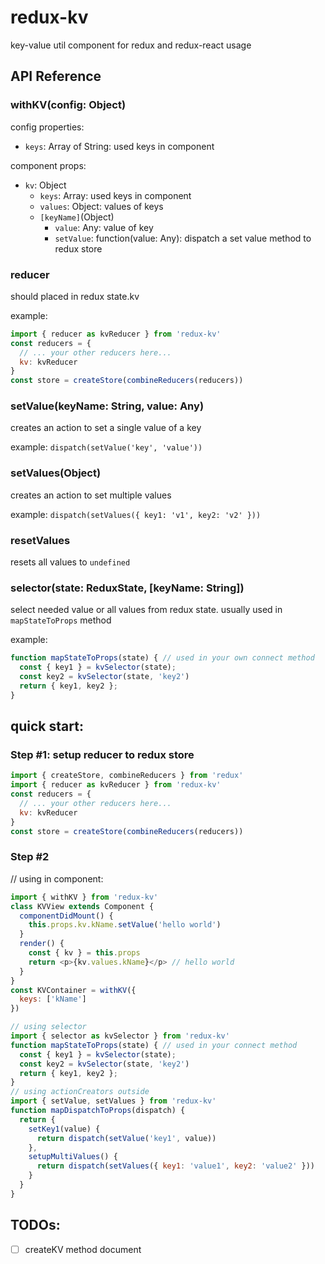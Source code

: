# redux-kv
key-value util component for redux and redux-react usage

## API Reference

### withKV(config: Object)

config properties:
- `keys`: Array of String: used keys in component

component props:
- `kv`: Object
  - `keys`: Array: used keys in component
  - `values`: Object: values of keys
  - `[keyName]`\(Object)
    - `value`: Any: value of key
    - `setValue`: function(value: Any): dispatch a set value method to redux store

### reducer

should placed in redux state.kv

example:
```javascript
import { reducer as kvReducer } from 'redux-kv'
const reducers = {
  // ... your other reducers here...
  kv: kvReducer
}
const store = createStore(combineReducers(reducers))
```

### setValue(keyName: String, value: Any)

creates an action to set a single value of a key

example: `dispatch(setValue('key', 'value'))`

### setValues(Object)

creates an action to set multiple values

example: `dispatch(setValues({ key1: 'v1', key2: 'v2' }))`

### resetValues

resets all values to `undefined`

### selector(state: ReduxState, [keyName: String])

select needed value or all values from redux state.
usually used in `mapStateToProps` method

example:
```javascript
function mapStateToProps(state) { // used in your own connect method
  const { key1 } = kvSelector(state);
  const key2 = kvSelector(state, 'key2')
  return { key1, key2 };
}
```


## quick start:
### Step #1: setup reducer to redux store
```javascript
import { createStore, combineReducers } from 'redux'
import { reducer as kvReducer } from 'redux-kv'
const reducers = {
  // ... your other reducers here...
  kv: kvReducer
}
const store = createStore(combineReducers(reducers))
```

### Step #2
// using in component:
```javascript
import { withKV } from 'redux-kv'
class KVView extends Component {
  componentDidMount() {
    this.props.kv.kName.setValue('hello world')
  }
  render() {
    const { kv } = this.props
    return <p>{kv.values.kName}</p> // hello world
  }
}
const KVContainer = withKV({
  keys: ['kName']
})
```

```javascript
// using selector
import { selector as kvSelector } from 'redux-kv'
function mapStateToProps(state) { // used in your connect method
  const { key1 } = kvSelector(state);
  const key2 = kvSelector(state, 'key2')
  return { key1, key2 };
}
// using actionCreators outside
import { setValue, setValues } from 'redux-kv'
function mapDispatchToProps(dispatch) {
  return {
    setKey1(value) {
      return dispatch(setValue('key1', value))
    },
    setupMultiValues() {
      return dispatch(setValues({ key1: 'value1', key2: 'value2' }))
    }
  }
}
```


## TODOs:

- [ ] createKV method document
